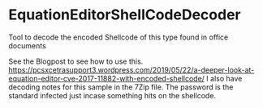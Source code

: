 # EquationEditorShellCodeDecoder
Tool to decode the encoded Shellcode of this type found in office documents

See the Blogpost to see how to use this.
https://pcsxcetrasupport3.wordpress.com/2019/05/22/a-deeper-look-at-equation-editor-cve-2017-11882-with-encoded-shellcode/
I also have decoding notes for this sample in the 7Zip file.
The password is the standard infected just incase something hits on the shellcode.
